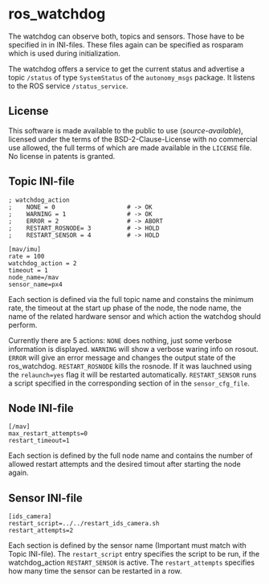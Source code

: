 # ros_watchdog

The watchdog can observe both, topics and sensors. Those have to be specified in in INI-files.
These files again can be specified as rosparam which is used during initialization.

The watchdog offers a service to get the current status and advertise a topic `/status` of type `SystemStatus` of the `autonomy_msgs` package.
It listens to the ROS service `/status_service`.

## License
This software is made available to the public to use (_source-available_), licensed under the terms of the BSD-2-Clause-License with no commercial use allowed, the full terms of which are made available in the `LICENSE` file. No license in patents is granted.


## Topic INI-file

```commandline
; watchdog_action
;    NONE = 0                    # -> OK
;    WARNING = 1                 # -> OK
;    ERROR = 2                   # -> ABORT
;    RESTART_ROSNODE= 3          # -> HOLD
;    RESTART_SENSOR = 4          # -> HOLD

[mav/imu]
rate = 100
watchdog_action = 2
timeout = 1
node_name=/mav
sensor_name=px4
```

Each section is defined via the full topic name and constains the minimum rate, the timeout at the start up phase of the node, the node name, the name of the related hardware sensor and which action the watchdog should perform.

Currently there are 5 actions: `NONE` does nothing, just some verbose information is displayed. `WARNING` will show a verbose waring info on rosout. `ERROR` will give an error message and changes the output state of the ros_watchdog.
`RESTART_ROSNODE` kills the rosnode. If it was lauchned using the `relaunch=yes` flag it will be restarted automatically.
`RESTART_SENSOR` runs a script specified in the corresponding section of in the `sensor_cfg_file`.

## Node INI-file

```commandline
[/mav]
max_restart_attempts=0
restart_timeout=1
```

Each section is defined by the full node name and contains the number of allowed restart attempts and the desired timout after starting the node again.

## Sensor INI-file

```commandline
[ids_camera]
restart_script=../../restart_ids_camera.sh
restart_attempts=2

```

Each section is defined by the sensor name (Important must match with Topic  INI-file).
The `restart_script` entry specifies the script to be run, if the watchdog_action `RESTART_SENSOR` is active.
The `restart_attempts` specifies how many time the sensor can be restarted in a row.
